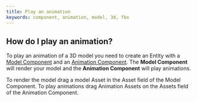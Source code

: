 ```yaml
---
title: Play an animation
keywords: component, animation, model, 3d, fbx
---
```


## How do I play an animation?

To play an animation of a 3D model you need to create an Entity with a [Model Component](https://developer.playcanvas.com/en/user-manual/packs/components/model/) and an [Animation Component](https://developer.playcanvas.com/en/user-manual/packs/components/animation/). The **Model Component** will render your model and the **Animation Component** will play animations.

To render the model drag a model Asset in the Asset field of the Model Component. To play animations drag Animation Assets on the Assets field of the Animation Component.
